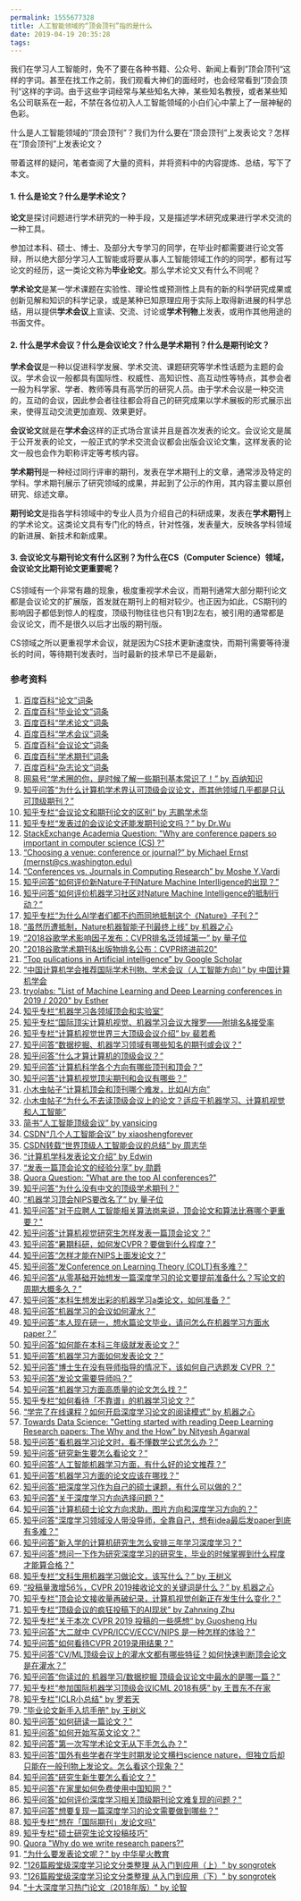 ```yaml
---
permalink: 1555677328
title: 人工智能领域的“顶会顶刊”指的是什么
date: 2019-04-19 20:35:28
tags:
---
```


我们在学习人工智能时，免不了要在各种书籍、公众号、新闻上看到”顶会顶刊“这样的字词。甚至在找工作之前，我们观看大神们的面经时，也会经常看到”顶会顶刊“这样的字词。由于这些字词经常与某些知名大神，某些知名教授，或者某些知名公司联系在一起，不禁在各位初入人工智能领域的小白们心中蒙上了一层神秘的色彩。

<!-- more -->

什么是人工智能领域的“顶会顶刊”？我们为什么要在“顶会顶刊”上发表论文？怎样在“顶会顶刊”上发表论文？

带着这样的疑问，笔者查阅了大量的资料，并将资料中的内容提炼、总结，写下了本文。

#### 1. 什么是论文？什么是学术论文？

**论文**是探讨问题进行学术研究的一种手段，又是描述学术研究成果进行学术交流的一种工具。

参加过本科、硕士、博士、及部分大专学习的同学，在毕业时都需要进行论文答辩，所以绝大部分学习人工智能或将要从事人工智能领域工作的的同学，都有过写论文的经历，这一类论文称为**毕业论文**。那么学术论文又有什么不同呢？

**学术论文**是某一学术课题在实验性、理论性或预测性上具有的新的科学研究成果或创新见解和知识的科学记录，或是某种已知原理应用于实际上取得新进展的科学总结，用以提供**学术会议**上宣读、交流、讨论或**学术刊物**上发表，或用作其他用途的书面文件。

#### 2. 什么是学术会议？什么是会议论文？什么是学术期刊？什么是期刊论文？

**学术会议**是一种以促进科学发展、学术交流、课题研究等学术性话题为主题的会议。学术会议一般都具有国际性、权威性、高知识性、高互动性等特点，其参会者一般为科学家、学者、教师等具有高学历的研究人员。由于学术会议是一种交流的，互动的会议，因此参会者往往都会将自己的研究成果以学术展板的形式展示出来，使得互动交流更加直观、效果更好。

**会议论文**就是在**学术会**这样的正式场合宣读并且是首次发表的论文。会议论文是属于公开发表的论文，一般正式的学术交流会议都会出版会议论文集，这样发表的论文一般也会作为职称评定等考核内容。

**学术期刊**是一种经过同行评审的期刊，发表在学术期刊上的文章，通常涉及特定的学科。学术期刊展示了研究领域的成果，并起到了公示的作用，其内容主要以原创研究、综述文章。

**期刊论文**是指各学科领域中的专业人员为介绍自己的科研成果，发表在**学术期刊**上的学术论文。这类论文具有专门化的特点，针对性强，发表量大，反映各学科领域的新进展、新技术和新成果。

#### 3. 会议论文与期刊论文有什么区别？为什么在CS（Computer Science）领域，会议论文比期刊论文更重要呢？

CS领域有一个非常有趣的现象，极度重视学术会议，而期刊通常大部分期刊论文都是会议论文的扩展版，首发就在期刊上的相对较少。也正因为如此，CS期刊的影响因子都低到惊人的程度，顶级刊物往往也只有1到2左右，被引用的通常都是会议论文，而不是很久以后才出版的期刊版。

CS领域之所以更重视学术会议，就是因为CS技术更新速度快，而期刊需要等待漫长的时间，等待期刊发表时，当时最新的技术早已不是最新，









### 参考资料

1. [百度百科“论文”词条](https://baike.baidu.com/item/论文)
2. [百度百科“毕业论文”词条](https://baike.baidu.com/item/毕业论文)
3. [百度百科“学术论文”词条](https://baike.baidu.com/item/学术论文)
4. [百度百科“学术会议”词条](https://baike.baidu.com/item/学术会议)
5. [百度百科“会议论文”词条](https://baike.baidu.com/item/会议论文)
6. [百度百科“学术期刊”词条](https://baike.baidu.com/item/学术期刊)
7. [百度百科“杂志论文”词条](https://baike.baidu.com/item/杂志论文)
8. [网易号“学术圈的你，是时候了解一些期刊基本常识了！” by 百纳知识](http://dy.163.com/v2/article/detail/DIMMT3P40516C52N.html)
9. [知乎问答“为什么计算机学术界认可顶级会议论文，而其他领域几乎都是只认可顶级期刊？”](https://www.zhihu.com/question/54142181)
10. [知乎专栏“会议论文和期刊论文的区别” by 志鹏学术华](https://zhuanlan.zhihu.com/p/49521821)
11. [知乎专栏“发表过的会议论文还能发期刊论文吗？” by Dr.Wu](https://zhuanlan.zhihu.com/p/40551730)
12. [StackExchange Academia Question: "Why are conference papers so important in computer  science (CS) ?"](https://academia.stackexchange.com/questions/38086/why-are-conference-papers-so-important-in-computer-science-cs)
13. [“Choosing a venue: conference or journal?” by Michael Ernst (mernst@cs.washington.edu)](https://homes.cs.washington.edu/~mernst/advice/conferences-vs-journals.html)
14. [“Conferences vs. Journals in Computing Research” by Moshe Y.Vardi](https://cacm.acm.org/magazines/2009/5/24632-conferences-vs-journals-in-computing-research/fulltext)
15. [知乎问答“如何评价新Nature子刊Nature Machine Interlligence的出现？”](https://www.zhihu.com/question/68486939)
16. [知乎问答“如何评价机器学习社区对Nature Machine Intelligence的抵制行动？”](https://www.zhihu.com/question/275233006)
17. [知乎专栏“为什么AI学者们都不约而同地抵制这个《Nature》子刊？”](https://zhuanlan.zhihu.com/p/37115978)
18. [“虽然历遭抵制，Nature机器智能子刊最终上线” by 机器之心](https://www.jiqizhixin.com/articles/2019-01-08-19?from=synced&keyword=然历遭抵制，Nature机器智能子刊最终上线)
19. [“2018谷歌学术影响因子发布：CVPR排名泛领域第一” by 量子位](https://zhuanlan.zhihu.com/p/41261967)
20. ["2018谷歌学术期刊&出版物排名公布：CVPR挤进前20"](https://zhuanlan.zhihu.com/p/41268000)
21. [“Top pulications in Artificial intelligence” by Google Scholar](https://scholar.google.com/citations?view_op=top_venues&hl=en&vq=eng_artificialintelligence)
22. [“中国计算机学会推荐国际学术刊物、学术会议（人工智能方向）” by 中国计算机学会](https://www.ccf.org.cn/xspj/rgzn/)
23. [tryolabs: "List of Machine Learning and Deep Learning conferences in 2019 / 2020" by Esther](https://tryolabs.com/blog/machine-learning-deep-learning-conferences/)
24. [知乎专栏“机器学习各领域顶会和实验室”](https://zhuanlan.zhihu.com/p/55565999)
25. [知乎专栏“国际顶尖计算机视觉、机器学习会议大搜罗——附排名&接受率](https://zhuanlan.zhihu.com/p/28037164)
26. [知乎专栏“计算机视觉世界三大顶级会议介绍” by 裴若希](https://zhuanlan.zhihu.com/p/38595692)
27. [知乎问答“数据挖掘、机器学习领域有哪些知名的期刊或会议？”](https://www.zhihu.com/question/38424588)
28. [知乎问答“什么才算计算机的顶级会议？”](https://www.zhihu.com/question/54878177)
29. [知乎问答“计算机科学各个方向有哪些顶刊和顶会？”](https://www.zhihu.com/question/33977252)
30. [知乎问答“计算机视觉顶尖期刊和会议有哪些？”](https://www.zhihu.com/question/37687006)
31. [小木虫帖子“计算机顶会和顶刊哪个难发，比如AI方向”](http://muchong.com/html/201902/13173436.html)
33. [小木虫帖子“为什么不去读顶级会议上的论文？适应于机器学习、计算机视觉和人工智能”](http://muchong.com/html/201012/2659795.html)
34. [简书“人工智能顶级会议” by yansicing](https://www.jianshu.com/p/e5d352910e8e)
35. [CSDN“几个人工智能会议” by xiaoshengforever](https://blog.csdn.net/xiaoshengforever/article/details/22193389)
36. [CSDN转载“世界顶级人工智能会议的总结” by 周志华](https://blog.csdn.net/u011447369/article/details/70172048)
37. [“计算机学科发表论文介绍” by Edwin](http://edwinren.blogspot.com/2008/07/blog-post_30.html)
38. [“发表一篇顶会论文的经验分享” by 勋爵](https://www.cnblogs.com/X-knight/p/9281538.html)
39. [Quora Question: "What are the top AI conferences?"](https://www.quora.com/What-are-the-top-AI-conferences)
40. [知乎问答“为什么没有中文的顶级学术期刊？”](https://www.zhihu.com/question/308457941)
41. [“机器学习顶会NIPS要改名了” by 量子位](https://zhuanlan.zhihu.com/p/35866253)
41. [知乎问答"对于应聘人工智能相关算法岗来说，顶会论文和算法比赛哪个更重要？"](https://www.zhihu.com/question/265066766)
42. [知乎问答“计算机视觉研究生怎样发表一篇顶会论文？”](https://www.zhihu.com/question/277910619)
43. [知乎问答“暑期科研，如何发CVPR？要做到什么程度？”](https://www.zhihu.com/question/277497549)
44. [知乎问答“怎样才能在NIPS上面发论文？”](https://www.zhihu.com/question/49781124)
45. [知乎问答"发Conference on Learning Theory (COLT)有多难？"](https://www.zhihu.com/question/295084174)
46. [知乎问答“从零基础开始想发一篇深度学习的论文要提前准备什么？写论文的周期大概多久？”](https://www.zhihu.com/question/33630593)
47. [知乎问答“本科生想发出彩的机器学习a类论文，如何准备？”](https://www.zhihu.com/question/41537788)
48. [知乎问答“机器学习的会议如何灌水？”](https://www.zhihu.com/question/278569254)
49. [知乎问答“本人现在研一，想水篇论文毕业，请问怎么在机器学习方面水paper？”](https://www.zhihu.com/question/30912132)
50. [知乎问答“如何能在本科三年级就发表论文？”](https://www.zhihu.com/question/21427261)
51. [知乎问答“机器学习方面如何发表论文？”](https://www.zhihu.com/question/39625348)
52. [知乎问答"博士生在没有导师指导的情况下，该如何自己选题发 CVPR ？"](https://www.zhihu.com/question/313590513)
53. [知乎问答“发论文需要导师吗？”](https://www.zhihu.com/question/277126432)
54. [知乎问答“机器学习方面高质量的论文怎么找？”](https://www.zhihu.com/question/31555786)
55. [知乎专栏“如何看待「不靠谱」的机器学习论文？”](https://zhuanlan.zhihu.com/p/29828510)
56. [“学完了在线课程？如何开启深度学习论文的阅读模式” by 机器之心](https://www.jiqizhixin.com/articles/070102)
57. [Towards Data Science: "Getting started with reading Deep Learning Research papers: The Why and the How" by Nityesh Agarwal](https://towardsdatascience.com/getting-started-with-reading-deep-learning-research-papers-the-why-and-the-how-dfd1ac15dbc0)
58. [知乎问答“看机器学习论文时，看不懂数学公式怎么办？”](https://www.zhihu.com/question/50967184)
59. [知乎问答“研究新生要怎么看论文？”](https://www.zhihu.com/question/304334959)
60. [知乎问答“人工智能机器学习方面，有什么好的论文推荐？”](https://www.zhihu.com/question/299141026)
61. [知乎问答“机器学习方面的论文应该在哪找？”](https://www.zhihu.com/question/313632967)
62. [知乎问答“把深度学习作为自己的硕士课题，有什么可以做的？”](https://www.zhihu.com/question/27393375)
63. [知乎问答"关于深度学习方向选择问题？"](https://www.zhihu.com/question/294551853)
64. [知乎问答"计算机硕士论文方向求助，图片方向和深度学习方向的？"](https://www.zhihu.com/question/27458331)
65. [知乎问答"深度学习领域没人带没导师，全靠自己，想有idea最后发paper到底有多难？"](https://www.zhihu.com/question/52500200)
66. [知乎问答"新入学的计算机研究生怎么安排三年学习深度学习？"](https://www.zhihu.com/question/58343851)
67. [知乎问答"想问一下作为研究深度学习的研究生，毕业的时候掌握到什么程度才能算合格？"](https://www.zhihu.com/question/308928022)
68. [知乎专栏“文科生用机器学习做论文，该写什么？” by 王树义](https://zhuanlan.zhihu.com/p/47036594)
71. [“投稿量激增56%，CVPR 2019接收论文的关键词是什么？” by 机器之心](https://www.jiqizhixin.com/articles/2019-04-19-6)
70. [知乎专栏"顶会论文接收量再破纪录，计算机视觉创新正在发生什么变化？"](https://zhuanlan.zhihu.com/p/62540817)
71. [知乎专栏“顶级会议的疯狂投稿下的AI现状” by Zahnxing Zhu](https://zhuanlan.zhihu.com/p/44304016)
72. [知乎专栏“关于本次 CVPR 2019 投稿的一些感想“  by Guosheng Hu](https://zhuanlan.zhihu.com/p/50263270)
73. [知乎问答"大二就中 CVPR/ICCV/ECCV/NIPS 是一种怎样的体验？"](https://www.zhihu.com/question/271293179)
74. [知乎问答"如何看待CVPR 2019录用结果？"](https://www.zhihu.com/question/313590513)
75. [知乎问答“CV/ML顶级会议上的灌水文都有哪些特征？如何快速判断顶会论文是在灌水？”](https://www.zhihu.com/question/54025865)
76. [知乎问答“你读过的 机器学习/数据挖掘 顶级会议论文中最水的是哪一篇？”](https://www.zhihu.com/question/39367974)
77. [知乎专栏“参加国际机器学习顶级会议ICML 2018有感” by 王晋东不在家](https://zhuanlan.zhihu.com/p/39971180)
78. [知乎专栏"ICLR小总结" by 罗若天](https://zhuanlan.zhihu.com/p/26641697)
79. ["毕业论文新手入坑手册" by 王树义](https://bookdown.org/wshuyi/intro-to-scientific-writings4/#)
80. [知乎问答"如何研读一篇论文？"](https://www.zhihu.com/question/21083751)
81. [知乎问答"如何开始写英文论文？"](https://www.zhihu.com/question/23684933)
82. [知乎问答"第一次写学术论文无从下手怎么办？"](https://www.zhihu.com/question/20829666)
83. [知乎问答"国外有些学者在学生时期发论文横扫science nature，但独立后却只能在一般刊物上发论文。怎么看这个现象？"](https://www.zhihu.com/question/29784060)
84. [知乎问答"研究生新生要怎么看论文？"](https://www.zhihu.com/question/304334959)
85. [知乎问答"在家里如何免费使用中国知网？"](https://www.zhihu.com/question/20188973)
86. [知乎问答"如何评价深度学习相关顶级期刊论文难复现的问题？"](https://www.zhihu.com/question/265953178)
87. [知乎问答"想要复现一篇深度学习的论文需要做到哪些？"](https://www.zhihu.com/question/298891488)
88. [知乎专栏"想在「国际期刊」发论文吗"](https://zhuanlan.zhihu.com/p/32084636)
89. [知乎专栏"硕士研究生论文投稿技巧"](https://zhuanlan.zhihu.com/p/44348312)
90. [Quora "Why do we write research papers?"](https://www.quora.com/Why-do-we-write-research-papers)
91. ["为什么要发表论文呢？" by 中华星火教育](https://wenku.baidu.com/view/0ca4d0a44b35eefdc8d333f3.html)
92. ["126篇殿堂级深度学习论文分类整理 从入门到应用（上）" by songrotek](https://mp.weixin.qq.com/s/P_QEBNm70a8M0u79C-JT2w)
93. ["126篇殿堂级深度学习论文分类整理 从入门到应用（下）" by songrotek](https://mp.weixin.qq.com/s/SnOeb-qdWH0MCN4vH99j-A)
94. ["十大深度学习热门论文（2018年版）" by 论智](https://zhuanlan.zhihu.com/p/42509495)